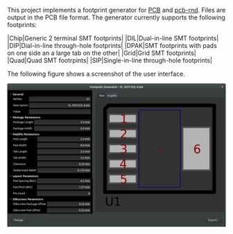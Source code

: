 This project implements a footprint generator for
[PCB](http://pcb.geda-project.org/)
and
[pcb-rnd](http://repo.hu/projects/pcb-rnd/).
Files are output in the PCB file format. The generator currently
supports the following footprints:

|Chip|Generic 2 terminal SMT footprints|
|DIL|Dual-in-line SMT footprints|
|DIP|Dial-in-line through-hole footprints|
|DPAK|SMT footprints with pads on one side an a large tab on the other|
|Grid|Grid SMT footprints|
|Quad|Quad SMT footrpints|
|SIP|Single-in-line through-hole footprints|

The following figure shows a screenshot of the user interface.

![Screenshot of gfootgen](gfootgen.png)
